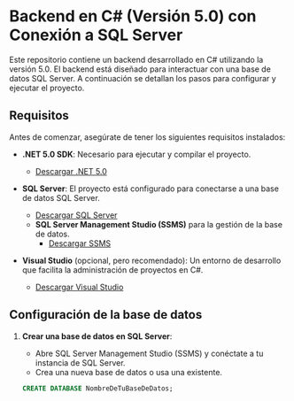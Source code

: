 # Backend en C# (Versión 5.0) con Conexión a SQL Server

Este repositorio contiene un backend desarrollado en C# utilizando la versión 5.0. El backend está diseñado para interactuar con una base de datos SQL Server. A continuación se detallan los pasos para configurar y ejecutar el proyecto.

## Requisitos

Antes de comenzar, asegúrate de tener los siguientes requisitos instalados:

- **.NET 5.0 SDK**: Necesario para ejecutar y compilar el proyecto.
  - [Descargar .NET 5.0](https://dotnet.microsoft.com/download/dotnet/5.0)
  
- **SQL Server**: El proyecto está configurado para conectarse a una base de datos SQL Server.
  - [Descargar SQL Server](https://www.microsoft.com/en-us/sql-server/sql-server-downloads)
  - **SQL Server Management Studio (SSMS)** para la gestión de la base de datos.
    - [Descargar SSMS](https://aka.ms/ssmsfullsetup)

- **Visual Studio** (opcional, pero recomendado): Un entorno de desarrollo que facilita la administración de proyectos en C#.
  - [Descargar Visual Studio](https://visualstudio.microsoft.com/)

## Configuración de la base de datos

1. **Crear una base de datos en SQL Server**:
   - Abre SQL Server Management Studio (SSMS) y conéctate a tu instancia de SQL Server.
   - Crea una nueva base de datos o usa una existente.

   ```sql
   CREATE DATABASE NombreDeTuBaseDeDatos;

